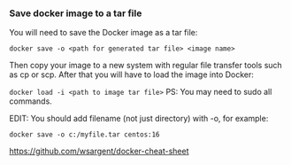 ### Save docker image to a tar file
You will need to save the Docker image as a tar file:

```
docker save -o <path for generated tar file> <image name>
```
Then copy your image to a new system with regular file transfer tools such as cp or scp. After that you will have to load the image into Docker:

```docker load -i <path to image tar file>```
PS: You may need to sudo all commands.

EDIT: You should add filename (not just directory) with -o, for example:

```docker save -o c:/myfile.tar centos:16```

https://github.com/wsargent/docker-cheat-sheet
